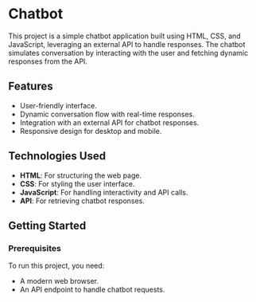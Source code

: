 # Chatbot

This project is a simple chatbot application built using HTML, CSS, and JavaScript, leveraging an external API to handle responses. The chatbot simulates conversation by interacting with the user and fetching dynamic responses from the API.

## Features

- User-friendly interface.
- Dynamic conversation flow with real-time responses.
- Integration with an external API for chatbot responses.
- Responsive design for desktop and mobile.

## Technologies Used

- **HTML**: For structuring the web page.
- **CSS**: For styling the user interface.
- **JavaScript**: For handling interactivity and API calls.
- **API**: For retrieving chatbot responses.

## Getting Started

### Prerequisites

To run this project, you need:

- A modern web browser.
- An API endpoint to handle chatbot requests.

